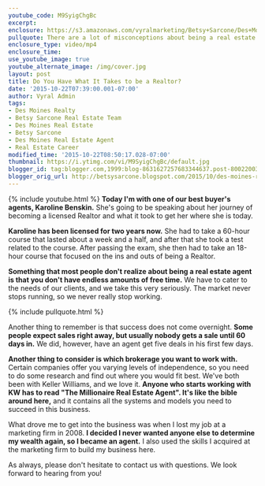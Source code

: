 ```yaml
---
youtube_code: M9SyigChgBc
excerpt:
enclosure: https://s3.amazonaws.com/vyralmarketing/Betsy+Sarcone/Des+Moines+Real+Estate+Agent+Thinking+of+a+career+in+real+estate.mp4
pullquote: There are a lot of misconceptions about being a real estate agent.
enclosure_type: video/mp4
enclosure_time:
use_youtube_image: true
youtube_alternate_image: /img/cover.jpg
layout: post
title: Do You Have What It Takes to be a Realtor?
date: '2015-10-22T07:39:00.001-07:00'
author: Vyral Admin
tags:
- Des Moines Realty
- Betsy Sarcone Real Estate Team
- Des Moines Real Estate
- Betsy Sarcone
- Des Moines Real Estate Agent
- Real Estate Career
modified_time: '2015-10-22T08:50:17.028-07:00'
thumbnail: https://i.ytimg.com/vi/M9SyigChgBc/default.jpg
blogger_id: tag:blogger.com,1999:blog-8631627257683344637.post-8002200320445426237
blogger_orig_url: http://betsysarcone.blogspot.com/2015/10/des-moines-real-estate-agent-thinking.html
---
```

{% include youtube.html %}
**Today I'm with one of our best buyer's agents, Karoline Benskin.** She's going to be speaking about her journey of becoming a licensed Realtor and what it took to get her where she is today.

**Karoline has been licensed for two years now.** She had to take a 60-hour course that lasted about a week and a half, and after that she took a test related to the course. After passing the exam, she then had to take an 18-hour course that focused on the ins and outs of being a Realtor.

**Something that most people don't realize about being a real estate agent is that you don't have endless amounts of free time.** We have to cater to the needs of our clients, and we take this very seriously. The market never stops running, so we never really stop working.

{% include pullquote.html %}

Another thing to remember is that success does not come overnight. **Some people expect sales right away, but usually nobody gets a sale until 60 days in.** We did, however, have an agent get five deals in his first few days.

**Another thing to consider is which brokerage you want to work with.** Certain companies offer you varying levels of independence, so you need to do some research and find out where you would fit best. We've both been with Keller Williams, and we love it. **Anyone who starts working with KW has to read "The Millionaire Real Estate Agent". It's like the bible around here,** and it contains all the systems and models you need to succeed in this business.

What drove me to get into the business was when I lost my job at a marketing firm in 2008. **I decided I never wanted anyone else to determine my wealth again, so I became an agent.** I also used the skills I acquired at the marketing firm to build my business here.

As always, please don't hesitate to contact us with questions. We look forward to hearing from you!
